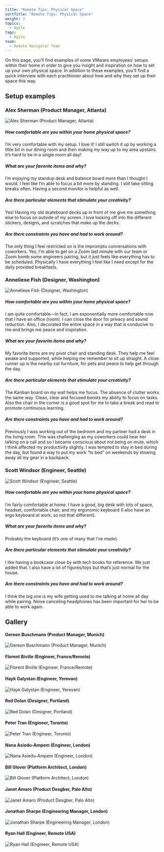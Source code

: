 ```yaml
---
title: "Remote Tips: Physical Space"
sortTitle: "Remote Tips: Physical Space"
weight: 3
topics:
  - Agile
tags:
  - Agile
team:
  - Remote Navigator Team
---
```


On this page, you’ll find examples of some VMware employees’ setups within their home in order to give you insight and inspiration on how to set up your own physical space. In addition to these examples, you’ll find a quick interview with each practitioner about how and why they set up their space this way.

## Setup examples

### Alex Sherman (Product Manager, Atlanta)

![Alex Sherman (Product Manager, Atlanta)](/images/guides/agile/remote-physical-space/alex-sherman.jpg)

##### How comfortable are you within your home physical space?

I’m very comfortable with my setup. I love it! I still switch it up by working a little bit in our dining room and then making my way up to my area upstairs. It’s hard to be in a single room all day!

##### What are your favorite items and why?

I’m enjoying my standup desk and balance board more than I thought I would. I feel like I’m able to focus a bit more by standing. I still take sitting breaks often. Having a second monitor is helpful as well.

##### Are there particular elements that stimulate your creativity?

Yes! Having my old skateboard decks up in front of me give me something else to focus on outside of my screen. I love looking off into the different stickers, designs, and scratches that make up the decks.

##### Are there constraints you have and had to work around?

The only thing I feel restricted on is the impromptu conversations with coworkers. Yes, I’m able to get on a Zoom last minute with our team or Zoom bomb some engineers pairing, but it just feels like everything has to be scheduled. Physically I have everything I feel like I need except for the daily provided breakfasts.

### Anneliese Fish (Designer, Washington)

![Anneliese Fish (Designer, Washington)](/images/guides/agile/remote-physical-space/anneliese-fish.jpg)

##### How comfortable are you within your home physical space?

I am quite comfortable—in fact, I am exponentially more comfortable now that I have an office (room). I can close the door for privacy and sound reduction. Also, I decorated the entire space in a way that is conducive to me and brings me peace and inspiration.

##### What are your favorite items and why?

My favorite items are my pivot chair and standing desk. They help me feel awake and supported, while helping me remember to sit up straight. A close runner up is the nearby cat furniture, for pets and peace to help get through the day.

##### Are there particular elements that stimulate your creativity?

The Kanban board on my wall helps me focus. The absence of clutter works the same way. Clean, clear and focused boosts my ability to focus on tasks. Also the chair in the corner is a good spot for me to take a break and read to promote continuous learning.

##### Are there constraints you have and had to work around?

Previously I was working out of the bedroom and my partner had a desk in the living room. This was challenging as my coworkers could hear her talking on a call and so I became conscious about not being on mute, which I think affected my productivity slightly. I was tempted to stay in bed during the day, but found a way to put my work “to bed” on weekends by stowing away all my gear in a backpack.

### Scott Windsor (Engineer, Seattle)

![Scott Windsor (Engineer, Seattle)](/images/guides/agile/remote-physical-space/scott-windsor.jpg)

##### How comfortable are you within your home physical space?

I’m fairly comfortable at home. I have a good, big desk with lots of space, headset, comfortable chair, and my ergonomic keyboard (I also have an ergo keyboard at work, so not that different).

##### What are your favorite items and why?

Probably the keyboard (it’s one of many that I’ve made).

##### Are there particular elements that stimulate your creativity?

I like having a bookcase close by with tech books for reference. We just added that. I also have a lot of figures/toys but that’s just normal for the house.

##### Are there constraints you have and had to work around?

I think the big one is my wife getting used to me talking at home all day while pairing. Noise canceling headphones has been important for her to be able to work again.

## Gallery

#### Gereon Buschmann (Product Manager, Munich)

![Gereon Buschmann (Product Manager, Munich)](/images/guides/agile/remote-physical-space/gereon-buschmann.jpg)

#### Florent Biville (Engineer, France/Remote)

![Florent Biville (Engineer, France/Remote)
](/images/guides/agile/remote-physical-space/florent-biville.jpg)

#### Hayk Galystan (Engineer, Yerevan)

![Hayk Galystan (Engineer, Yerevan)](/images/guides/agile/remote-physical-space/hayk-galystan.jpg)

#### Red Dolan (Designer, Portland)

![Red Dolan (Designer, Portland)](/images/guides/agile/remote-physical-space/red-dolan.jpg)

#### Peter Tran (Engineer, Toronto)

![Peter Tran (Engineer, Toronto)](/images/guides/agile/remote-physical-space/peter-tran.jpg)

#### Nana Asiedu-Ampem (Engineer, London)

![Nana Asiedu-Ampem (Engineer, London)](/images/guides/agile/remote-physical-space/nana-asiedu.jpg)

#### Bill Glover (Platform Architect, London)

![Bill Glover (Platform Architect, London)](/images/guides/agile/remote-physical-space/bill-glover.jpg)

#### Janet Amaro (Product Desgber, Palo Alto)

![Janet Amaro (Product Desgber, Palo Alto)](/images/guides/agile/remote-physical-space/janet-amaro.jpg)

#### Jonathan Sharpe (Engineering Manager, London)

![Jonathan Sharpe (Engineering Manager, London)](/images/guides/agile/remote-physical-space/jonathan-sharpe.jpg)

#### Ryan Hall (Engineer, Remote USA)

![Ryan Hall (Engineer, Remote USA)](/images/guides/agile/remote-physical-space/ryan-hall.jpg)
